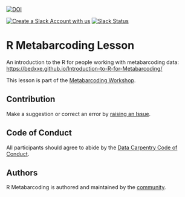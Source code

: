 [![DOI](https://zenodo.org/badge/DOI/10.5281/zenodo.3260560.svg)](https://doi.org/10.5281/zenodo.3260560)


[![Create a Slack Account with us](https://img.shields.io/badge/Create_Slack_Account-The_Carpentries-071159.svg)](https://swc-slack-invite.herokuapp.com/) 
[![Slack Status](https://img.shields.io/badge/Slack_Channel-dc--genomics-E01563.svg)](https://swcarpentry.slack.com/messages/C9N1K7DCY) 

# R Metabarcoding Lesson

An introduction to the R for people working with metabarcoding data: https://bedxxe.github.io/Introduction-to-R-for-Metabarcoding/

This lesson is part of the [Metabarcoding Workshop](https://nselem.github.io/metabacording-workshop/).

## Contribution

Make a suggestion or correct an error by [raising an Issue](https://github.com/Bedxxe/Introduction-to-R-for-Metabarcoding/issues).

## Code of Conduct

All participants should agree to abide by the [Data Carpentry Code of Conduct](http://www.datacarpentry.org/code-of-conduct/).

## Authors

R Metabarcoding is authored and maintained by the [community](https://github.com/Bedxxe/Introduction-to-R-for-Metabarcoding/network/members). 
